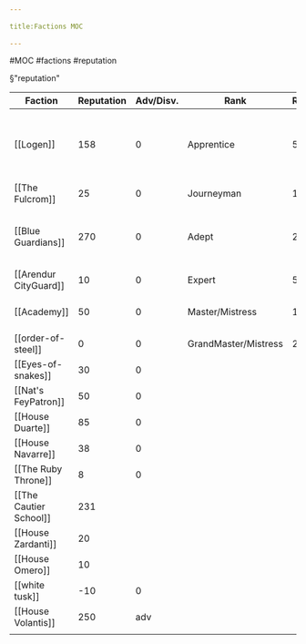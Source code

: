 --- 
title:Factions MOC 
---
#MOC #factions #reputation

§"reputation"

| Faction                | Reputation | Adv/Disv. | Rank                 | Reputation | Benefits                                                                                               |
| ---------------------- | ---------- | --------- | -------------------- | ---------- | ------------------------------------------------------------------------------------------------------ |
| [[Logen]]              | 158        | 0         | Apprentice           | 50         | Basic: contracts,information, messaging. Healing & Care, lodging and food (modest),  Training in tools |
| [[The Fulcrom]]        | 25         | 0         | Journeyman           | 100        | Crafting Workshop, Basic Equipment                                                                     |
| [[Blue Guardians]]     | 270        | 0         | Adept                | 200        | Advanced: contracts, information, Equipment. lodging and food (comfortable)                            |
| [[Arendur CityGuard]]  | 10         | 0         | Expert               | 500        | Magical Equipment, Exclusive information                                                               |
| [[Academy]]            | 50         | 0         | Master/Mistress      | 1000       | Local Guildhall, Lodging and food (wealthy)                                                            |
| [[order-of-steel]]     | 0          | 0         | GrandMaster/Mistress | 2000       | Owning the Guild                                                                                       |
| [[Eyes-of-snakes]]     | 30         | 0         |                      |            |                                                                                                        |
| [[Nat's FeyPatron]]    | 50         | 0         |                      |            |                                                                                                        |
| [[House Duarte]]       | 85         | 0         |                      |            |                                                                                                        |
| [[House Navarre]]      | 38         | 0         |                      |            |                                                                                                        |
| [[The Ruby Throne]]    | 8          | 0         |                      |            |                                                                                                        |
| [[The Cautier School]] | 231        |           |                      |            |                                                                                                        |
| [[House Zardanti]]     | 20         |           |                      |            |                                                                                                        |
| [[House Omero]]        | 10         |           |                      |            |                                                                                                        |
| [[white tusk]]         | -10           |0           |                      |            |                                                                                                        |
| [[House Volantis]]     | 250           |adv           |                      |            |                                                                                                        |
|                        |            |           |                      |            |                                                                                                        |
